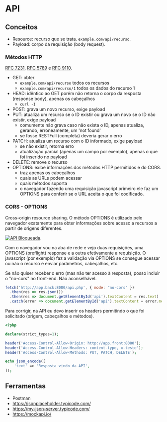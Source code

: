 # API
## Conceitos
- Resource: recurso que se trata. `example.com/api/recurso`.
- Payload: corpo da requisição (body request).

### Métodos HTTP
[RFC 7231](https://datatracker.ietf.org/doc/html/rfc7231#page-24), [RFC 5789](https://datatracker.ietf.org/doc/html/rfc5789) e [RFC 9110](https://datatracker.ietf.org/doc/html/rfc9110).
- GET: obter
  - `example.com/api/recurso` todos os recursos
  - `example.com/api/recurso/1` todos os dados do recurso 1
- HEAD: idêntico ao GET porém não retorna o corpo da resposta (response body), apenas os cabeçalhos
  - `curl -I`
- POST: grava um novo recurso, exige payload
- PUT: atualiza um recurso se o ID existir ou grava um novo se o ID não existir, exige payload
  - comumente não grava caso não exista o ID, apenas atualiza, gerando, erroneamente, um 'not found'
  - se fosse RESTFull (completa) deveria gerar o erro
- PATCH: atualiza um recurso com o ID informado, exige payload
  - se não existir, retorna erro
  - atualização parcial (apenas um campo por exemplo), apenas o que foi inserido no payload
- DELETE: remove o recurso
- OPTIONS: exibe informações dos métodos HTTP permitidos e do CORS.
  - traz apenas os cabeçalhos
  - quais as URLs podem acessar
  - quais métodos suporta
  - o navegador fazendo uma requisição javascript primeiro ele faz um OPTIONS para conferir se o URL aceita o que foi codificado.

### CORS - OPTIONS
Cross-origin resource sharing. O método OPTIONS é utilizado pelo navegador exatamente para obter informações sobre acesso a recursos a partir de origens diferentes. 

[![API Bloqueada](https://img.youtube.com/vi/Fha6Il-5RYE/0.jpg)](https://www.youtube.com/watch?v=Fha6Il-5RYE).

Com o navegador vou na aba de rede e vejo duas requisições, uma OPTIONS (preflight) response e a outra efetivamente a requisição. O javascript (por exemplo) faz a validação via OPTIONS se consegue acessar ou não o recurso e enviar parâmetros, cabeçalhos, etc.

Se não quiser receber o erro (mas não ter acesso à resposta), posso incluir o "no-cors" no front-end. Não aconselhável.
```js
fetch('http://app.back:8080/api.php', { mode: "no-cors" })
  .then(res => res.json())
  .then(res => document.getElementById('api').textContent = res.text)
  .catch(error => document.getElementById('api').textContent = error.message);
```

Para corrigir, na API eu devo inserir os headers permitindo o que foi solicitado (origem, cabeçalhos e métodos).
```php
<?php

declare(strict_types=1);

header('Access-Control-Allow-Origin: http://app.front:8080');
header('Access-Control-Allow-Headers: content-type, x-teste');
header('Access-Control-Allow-Methods: PUT, PATCH, DELETE');

echo json_encode([
    'text' => 'Resposta vindo da API',
]);
```

## Ferramentas
- Postman
- https://jsonplaceholder.typicode.com/
- https://my-json-server.typicode.com/
- https://mockapi.io/